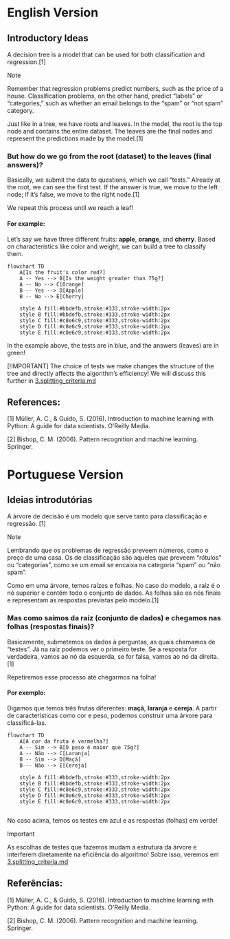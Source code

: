 # English Version

## Introductory Ideas

A decision tree is a model that can be used for both classification and regression.[1]  

> [!NOTE]  
> Remember that regression problems predict numbers, such as the price of a house. Classification problems, on the other hand, predict “labels” or “categories,” such as whether an email belongs to the “spam” or “not spam” category.  

Just like in a tree, we have roots and leaves. In the model, the root is the top node and contains the entire dataset. The leaves are the final nodes and represent the predictions made by the model.[1]  

### But how do we go from the root (dataset) to the leaves (final answers)?

Basically, we submit the data to questions, which we call “tests.” Already at the root, we can see the first test. If the answer is true, we move to the left node; if it’s false, we move to the right node.[1]  

We repeat this process until we reach a leaf!  

#### For example:

Let’s say we have three different fruits: **apple**, **orange**, and **cherry**. Based on characteristics like color and weight, we can build a tree to classify them.

```mermaid
flowchart TD
    A[Is the fruit's color red?]
    A -- Yes --> B[Is the weight greater than 75g?]
    A -- No --> C[Orange]
    B -- Yes --> D[Apple]
    B -- No --> E[Cherry]

    style A fill:#bbdefb,stroke:#333,stroke-width:2px
    style B fill:#bbdefb,stroke:#333,stroke-width:2px
    style C fill:#c8e6c9,stroke:#333,stroke-width:2px 
    style D fill:#c8e6c9,stroke:#333,stroke-width:2px  
    style E fill:#c8e6c9,stroke:#333,stroke-width:2px  
```

In the example above, the tests are in blue, and the answers (leaves) are in green!

[!IMPORTANT]
The choice of tests we make changes the structure of the tree and directly affects the algorithm’s efficiency! We will discuss this further in [3.splitting_criteria.md](./3.splitting_criteria.md)

## References:

[1] Müller, A. C., & Guido, S. (2016). Introduction to machine learning with Python: A guide for data scientists. O'Reilly Media.

[2] Bishop, C. M. (2006). Pattern recognition and machine learning. Springer.

# Portuguese Version

## Ideias introdutórias

A árvore de decisão é um modelo que serve tanto para classificação e regressão. [1] 

> [!NOTE]
> Lembrando que os problemas de regressão preveem números, como o preço de uma casa. Os de classificação são aqueles que preveem “rótulos” ou “categorias”, como se um email se encaixa na categoria “spam” ou “não spam”.
 
Como em uma árvore, temos raízes e folhas. No caso do modelo, a raíz é o nó superior e contém todo o conjunto de dados. As folhas são os nós finais e representam as respostas previstas pelo modelo.[1]

### Mas como saímos da raíz (conjunto de dados) e chegamos nas folhas (respostas finais)?

Basicamente, submetemos os dados à perguntas, as quais chamamos de “testes”. Já na raíz podemos ver o primeiro teste. Se a resposta for verdadeira, vamos ao nó da esquerda, se for falsa, vamos ao nó da direita.[1]

Repetiremos esse processo até chegarmos na folha!


#### Por exemplo:

Digamos que temos três frutas diferentes: **maçã**, **laranja** e **cereja**. A partir de características como cor e peso, podemos construir uma árvore para classificá-las.

```mermaid
flowchart TD
    A[A cor da fruta é vermelha?]
    A -- Sim --> B[O peso é maior que 75g?]
    A -- Não --> C[Laranja]
    B -- Sim --> D[Maçã]
    B -- Não --> E[Cereja]

    style A fill:#bbdefb,stroke:#333,stroke-width:2px
    style B fill:#bbdefb,stroke:#333,stroke-width:2px
    style C fill:#c8e6c9,stroke:#333,stroke-width:2px 
    style D fill:#c8e6c9,stroke:#333,stroke-width:2px  
    style E fill:#c8e6c9,stroke:#333,stroke-width:2px  
    
```
No caso acima, temos os testes em azul e as respostas (folhas) em verde!

> [!IMPORTANT]
> As escolhas de testes que fazemos mudam a estrutura da árvore e interferem diretamente na eficiência do algoritmo! Sobre isso, veremos em [3.splitting_criteria.md](./3.splitting_criteria.md)



## Referências:

[1] Müller, A. C., & Guido, S. (2016). Introduction to machine learning with Python: A guide for data scientists. O'Reilly Media.

[2] Bishop, C. M. (2006). Pattern recognition and machine learning. Springer.
